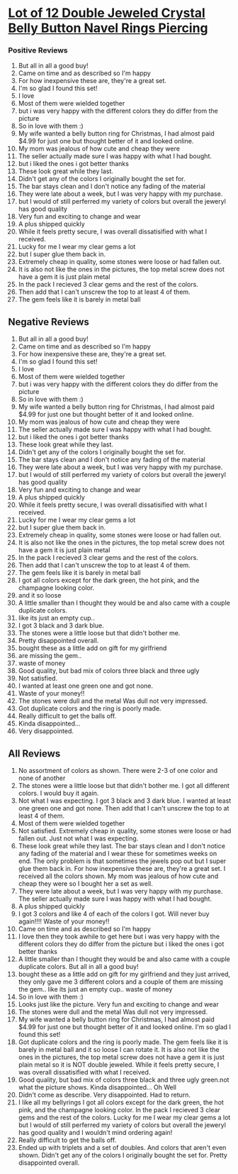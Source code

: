 # [Lot of 12 Double Jeweled Crystal Belly Button Navel Rings Piercing](https://products.checkmycream.com/products/Lot-of-12-Double-Jeweled-Crystal-Belly-Button-Navel-Rings-Piercing.html)

### Positive Reviews

<ol>
      <li>But all in all a good buy!</li>
      <li>Came on time and as described so I&#x27;m happy</li>
      <li>For how inexpensive these are, they&#x27;re a great set.</li>
      <li>I&#x27;m so glad I found this set!</li>
      <li>I love</li>
      <li>Most of them were wielded together</li>
      <li>but i was very happy with the different colors they do differ from the picture</li>
      <li>So in love with them :)</li>
      <li>My wife wanted a belly button ring for Christmas, I had almost paid $4.99 for just one but thought better of it and looked online.</li>
      <li>My mom was jealous of how cute and cheap they were</li>
      <li>The seller actually made sure I was happy with what I had bought.</li>
      <li>but i liked the ones i got better thanks</li>
      <li>These look great while they last.</li>
      <li>Didn&#x27;t get any of the colors I originally bought the set for.</li>
      <li>The bar stays clean and I don&#x27;t notice any fading of the material</li>
      <li>They were late about a week, but I was very happy with my purchase.</li>
      <li>but I would of still perferred my variety of colors but overall the jeweryl has good quality</li>
      <li>Very fun and exciting to change and wear</li>
      <li>A plus shipped quickly</li>
      <li>While it feels pretty secure, I was overall dissatisified with what I received.</li>
      <li>Lucky for me I wear my clear gems a lot</li>
      <li>but I super glue them back in.</li>
      <li>Extremely cheap in quality, some stones were loose or had fallen out.</li>
      <li>It is also not like the ones in the pictures, the top metal screw does not have a gem it is just plain metal</li>
      <li>In the pack I recieved 3 clear gems and the rest of the colors.</li>
      <li>Then add that I can&#x27;t unscrew the top to at least 4 of them.</li>
      <li>The gem feels like it is barely in metal ball</li>
</ol>


<h2>Negative Reviews</h2>
<ol>
<li> But all in all a good buy!</li>
<li> Came on time and as described so I&#x27;m happy</li>
<li> For how inexpensive these are, they&#x27;re a great set.</li>
<li> I&#x27;m so glad I found this set!</li>
<li> I love</li>
<li> Most of them were wielded together</li>
<li> but i was very happy with the different colors they do differ from the picture</li>
<li> So in love with them :)</li>
<li> My wife wanted a belly button ring for Christmas, I had almost paid $4.99 for just one but thought better of it and looked online.</li>
<li> My mom was jealous of how cute and cheap they were</li>
<li> The seller actually made sure I was happy with what I had bought.</li>
<li> but i liked the ones i got better thanks</li>
<li> These look great while they last.</li>
<li> Didn&#x27;t get any of the colors I originally bought the set for.</li>
<li> The bar stays clean and I don&#x27;t notice any fading of the material</li>
<li> They were late about a week, but I was very happy with my purchase.</li>
<li> but I would of still perferred my variety of colors but overall the jeweryl has good quality</li>
<li> Very fun and exciting to change and wear</li>
<li> A plus shipped quickly</li>
<li> While it feels pretty secure, I was overall dissatisified with what I received.</li>
<li> Lucky for me I wear my clear gems a lot</li>
<li> but I super glue them back in.</li>
<li> Extremely cheap in quality, some stones were loose or had fallen out.</li>
<li> It is also not like the ones in the pictures, the top metal screw does not have a gem it is just plain metal</li>
<li> In the pack I recieved 3 clear gems and the rest of the colors.</li>
<li> Then add that I can&#x27;t unscrew the top to at least 4 of them.</li>
<li> The gem feels like it is barely in metal ball</li>
<li> I got all colors except for the dark green, the hot pink, and the champagne looking color.</li>
<li> and it so loose</li>
<li> A little smaller than I thought they would be and also came with a couple duplicate colors.</li>
<li> like its just an empty cup..</li>
<li> I got 3 black and 3 dark blue.</li>
<li> The stones were a little loose but that didn&#x27;t bother me.</li>
<li> Pretty disappointed overall.</li>
<li> bought these as a little add on gift for my girlfriend</li>
<li> are missing the gem..</li>
<li> waste of money</li>
<li> Good quality, but bad mix of colors three black and three ugly</li>
<li> Not satisfied.</li>
<li> I wanted at least one green one and got none.</li>
<li> Waste of your money!!</li>
<li> The stones were dull and the metal Was dull not very impressed.</li>
<li> Got duplicate colors and the ring is poorly made.</li>
<li> Really difficult to get the balls off.</li>
<li> Kinda disappointed...</li>
<li> Very disappointed.</li>
</ol>

<h2>All Reviews</h2>

<ol>
    <li> No assortment of colors as shown.  There were 2-3 of one color and none of another</li>
    <li> The stones were a little loose but that didn&#x27;t bother me. I got all different colors. I would buy it again.</li>
    <li> Not what I was expecting. I got 3 black and 3 dark blue. I wanted at least one green one and got none. Then add that I can&#x27;t unscrew the top to at least 4 of them.</li>
    <li> Most of them were wielded together</li>
    <li> Not satisfied. Extremely cheap in quality, some stones were loose or had fallen out. Just not what I was expecting.</li>
    <li> These look great while they last. The bar stays clean and I don&#x27;t notice any fading of the material and I wear these for sometimes weeks on end. The only problem is that sometimes the jewels pop out but I super glue them back in. For how inexpensive these are, they&#x27;re a great set. I received all the colors shown. My mom was jealous of how cute and cheap they were so I bought her a set as well.</li>
    <li> They were late about a week, but I was very happy with my purchase. The seller actually made sure I was happy with what I had bought.</li>
    <li> A plus shipped quickly</li>
    <li> I got 3 colors and like 4 of each of the colors I got. Will never buy again!!!! Waste of your money!!</li>
    <li> Came on time and as described so I&#x27;m happy</li>
    <li> I love then they took awhile to get here but i was very happy with the different colors they do differ from the picture but i liked the ones i got better thanks</li>
    <li> A little smaller than I thought they would be and also came with a couple duplicate colors. But all in all a good buy!</li>
    <li> bought these as a little add on gift for my girlfriend and they just arrived, they only gave me 3 different colors and a couple of them are missing the gem.. like its just an empty cup.. waste of money</li>
    <li> So in love with them :)</li>
    <li> Looks just like the picture. Very fun and exciting to change and wear</li>
    <li> The stones were dull and the metal Was dull not very impressed.</li>
    <li> My wife wanted a belly button ring for Christmas, I had almost paid $4.99 for just one but thought better of it and looked online. I&#x27;m so glad I found this set!</li>
    <li> Got duplicate colors and the ring is poorly made. The gem feels like it is barely in metal ball and it so loose I can rotate it. It is also not like the ones in the pictures, the top metal screw does not have a gem it is just plain metal so it is NOT double jeweled. While it feels pretty secure, I was overall dissatisified with what I received.</li>
    <li> Good quality, but bad mix of colors three black and three ugly green.not what the picture shows. Kinda disappointed... Oh Well</li>
    <li> Didn&#x27;t come as describe. Very disappointed. Had to return.</li>
    <li> I like all my bellyrings I got all colors except for the dark green, the hot pink, and the champagne looking color. In the pack I recieved 3 clear gems and the rest of the colors. Lucky for me I wear my clear gems a lot but I would of still perferred my variety of colors but overall the jeweryl has good quality and I wouldn&#x27;t mind ordering again!</li>
    <li> Really difficult to get the balls off.</li>
    <li> Ended up with triplets and a set of doubles. And colors that aren&#x27;t even shown. Didn&#x27;t get any of the colors I originally bought the set for. Pretty disappointed overall.</li>
</ol>




